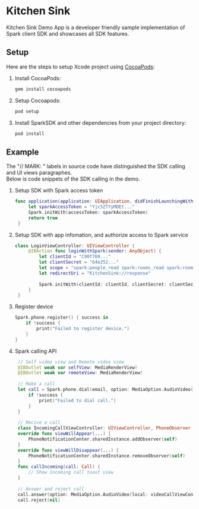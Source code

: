 # Kitchen Sink

Kitchen Sink Demo App is a developer friendly sample implementation of Spark client SDK and showcases all SDK features.

## Setup
Here are the steps to setup Xcode project using [CocoaPods](http://cocoapods.org):

1. Install CocoaPods:
    ```bash
    gem install cocoapods
    ```

1. Setup Cocoapods:
    ```bash
    pod setup
    ```

1. Install SparkSDK and other dependencies from your project directory:

    ```bash
    pod install
    ```

## Example
The "// MARK: " labels in source code have distinguished the SDK calling and UI views paragraphes.  
Below is code snippets of the SDK calling in the demo.

1. Setup SDK with Spark access token 
   ```swift
   func application(application: UIApplication, didFinishLaunchingWithOptions launchOptions: [NSObject: AnyObject]?) -> Bool {
        let sparkAccessToken = "Yjc5ZTYyMDEt..."
        Spark.initWith(accessToken: sparkAccessToken)
        return true
    }
   ```
   
1. Setup SDK with app infomation, and authorize access to Spark service
   ```swift
   class LoginViewController: UIViewController {
        @IBAction func loginWithSpark(sender: AnyObject) {
            let clientId = "C90f769..."
            let clientSecret = "64e252..."
            let scope = "spark:people_read spark:rooms_read spark:rooms_write spark:memberships_read spark:memberships_write spark:messages_read spark:messages_write"
            let redirectUri = "KitchenSink://response"
            
            Spark.initWith(clientId: clientId, clientSecret: clientSecret, scope: scope, redirectUri: redirectUri, controller: self)
        }
    }
    ```

1. Register device
    ```swift
    Spark.phone.register() { success in
        if !success {
            print("Failed to register device.")
        }
    }
    ```
            
1. Spark calling API
    
   ```swift
    // Self video view and Remote video view
    @IBOutlet weak var selfView: MediaRenderView!
    @IBOutlet weak var remoteView: MediaRenderView!
    
    // Make a call
    let call = Spark.phone.dial(email, option: MediaOption.AudioVideo(local: videoCallViewController.selfView, remote: videoCallViewController.remoteView)) { success in
        if !success {
            print("Failed to dial call.")
        }
    }
    
    // Recive a call
    class IncomingCallViewController: UIViewController, PhoneObserver {
    override func viewWillAppear(...) {
        PhoneNotificationCenter.sharedInstance.addObserver(self)
    }
    override func viewWillDisappear(...) {
        PhoneNotificationCenter.sharedInstance.removeObserver(self)
    }
    func callIncoming(call: Call) {
        // Show incoming call toast view
    }
    
    // Answer and reject call
    call.answer(option: MediaOption.AudioVideo(local: videoCallViewController.selfView, remote: videoCallViewController.remoteView), completionHandler: nil)
    call.reject(nil)
    ```
